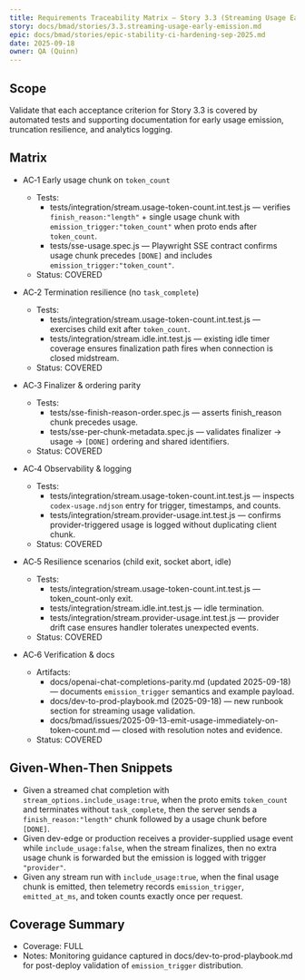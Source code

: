 ```yaml
---
title: Requirements Traceability Matrix — Story 3.3 (Streaming Usage Early Emission)
story: docs/bmad/stories/3.3.streaming-usage-early-emission.md
epic: docs/bmad/stories/epic-stability-ci-hardening-sep-2025.md
date: 2025-09-18
owner: QA (Quinn)
---
```


## Scope

Validate that each acceptance criterion for Story 3.3 is covered by automated tests and supporting documentation for early usage emission, truncation resilience, and analytics logging.

## Matrix

- AC‑1 Early usage chunk on `token_count`
  - Tests:
    - tests/integration/stream.usage-token-count.int.test.js — verifies `finish_reason:"length"` + single usage chunk with `emission_trigger:"token_count"` when proto ends after `token_count`.
    - tests/sse-usage.spec.js — Playwright SSE contract confirms usage chunk precedes `[DONE]` and includes `emission_trigger:"token_count"`.
  - Status: COVERED

- AC‑2 Termination resilience (no `task_complete`)
  - Tests:
    - tests/integration/stream.usage-token-count.int.test.js — exercises child exit after `token_count`.
    - tests/integration/stream.idle.int.test.js — existing idle timer coverage ensures finalization path fires when connection is closed midstream.
  - Status: COVERED

- AC‑3 Finalizer & ordering parity
  - Tests:
    - tests/sse-finish-reason-order.spec.js — asserts finish_reason chunk precedes usage.
    - tests/sse-per-chunk-metadata.spec.js — validates finalizer → usage → `[DONE]` ordering and shared identifiers.
  - Status: COVERED

- AC‑4 Observability & logging
  - Tests:
    - tests/integration/stream.usage-token-count.int.test.js — inspects `codex-usage.ndjson` entry for trigger, timestamps, and counts.
    - tests/integration/stream.provider-usage.int.test.js — confirms provider-triggered usage is logged without duplicating client chunk.
  - Status: COVERED

- AC‑5 Resilience scenarios (child exit, socket abort, idle)
  - Tests:
    - tests/integration/stream.usage-token-count.int.test.js — token_count-only exit.
    - tests/integration/stream.idle.int.test.js — idle termination.
    - tests/integration/stream.provider-usage.int.test.js — provider drift case ensures handler tolerates unexpected events.
  - Status: COVERED

- AC‑6 Verification & docs
  - Artifacts:
    - docs/openai-chat-completions-parity.md (updated 2025-09-18) — documents `emission_trigger` semantics and example payload.
    - docs/dev-to-prod-playbook.md (2025-09-18) — new runbook section for streaming usage validation.
    - docs/bmad/issues/2025-09-13-emit-usage-immediately-on-token-count.md — closed with resolution notes and evidence.
  - Status: COVERED

## Given‑When‑Then Snippets

- Given a streamed chat completion with `stream_options.include_usage:true`, when the proto emits `token_count` and terminates without `task_complete`, then the server sends a `finish_reason:"length"` chunk followed by a usage chunk before `[DONE]`.
- Given dev-edge or production receives a provider-supplied usage event while `include_usage:false`, when the stream finalizes, then no extra usage chunk is forwarded but the emission is logged with trigger `"provider"`.
- Given any stream run with `include_usage:true`, when the final usage chunk is emitted, then telemetry records `emission_trigger`, `emitted_at_ms`, and token counts exactly once per request.

## Coverage Summary

- Coverage: FULL
- Notes: Monitoring guidance captured in docs/dev-to-prod-playbook.md for post-deploy validation of `emission_trigger` distribution.

